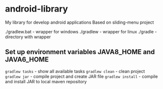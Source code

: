 android-library
===============

My library for develop android applications
Based on sliding-menu project

./gradlew.bat - wrapper for windows
./gradlew - wrapper for linux
./gradle - directory with wrapper

## Set up environment variables JAVA8_HOME and JAVA6_HOME

`gradlew tasks` - show all available tasks
`gradlew clean` - clean project
`gradlew jar` - compile project and create JAR file
`gradlew install` - compile and install JAR to local maven repository

